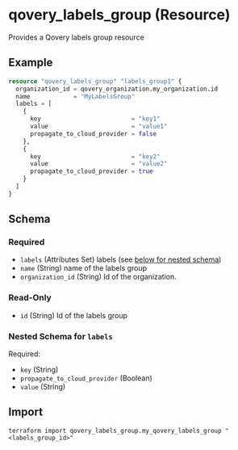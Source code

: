 # qovery_labels_group (Resource)

Provides a Qovery labels group resource


## Example
```terraform
resource "qovery_labels_group" "labels_group1" {
  organization_id = qovery_organization.my_organization.id
  name            = "MyLabelsGroup"
  labels = [
    {
      key                         = "key1"
      value                       = "value1"
      propagate_to_cloud_provider = false
    },
    {
      key                         = "key2"
      value                       = "value2"
      propagate_to_cloud_provider = true
    }
  ]
}
```

<!-- schema generated by tfplugindocs -->
## Schema

### Required

- `labels` (Attributes Set) labels (see [below for nested schema](#nestedatt--labels))
- `name` (String) name of the labels group
- `organization_id` (String) Id of the organization.

### Read-Only

- `id` (String) Id of the labels group

<a id="nestedatt--labels"></a>
### Nested Schema for `labels`

Required:

- `key` (String)
- `propagate_to_cloud_provider` (Boolean)
- `value` (String)
## Import
```shell
terraform import qovery_labels_group.my_qovery_labels_group "<labels_group_id>"
```